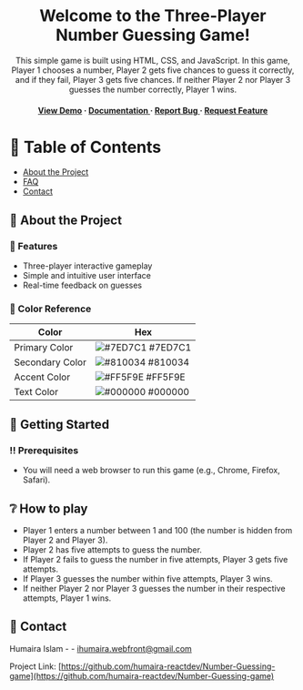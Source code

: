 <div align='center'>

<h1>Welcome to the Three-Player Number Guessing Game! </h1>
<p>This simple game is built using HTML, CSS, and JavaScript. In this game, Player 1 chooses a number, Player 2 gets five chances to guess it correctly, and if they fail, Player 3 gets five chances. If neither Player 2 nor Player 3 guesses the number correctly, Player 1 wins.</p>

<h4> <a href=https://humaira-reactdev.github.io/Number-Guessing-game/>View Demo</a> <span> · </span> <a href="https://github.com/humaira-reactdev/Number-Guessing-Game/blob/master/README.md"> Documentation </a> <span> · </span> <a href="https://github.com/humaira-reactdev/Number-Guessing-Game/issues"> Report Bug </a> <span> · </span> <a href="https://github.com/humaira-reactdev/Number-Guessing-Game/issues"> Request Feature </a> </h4>


</div>

# :notebook_with_decorative_cover: Table of Contents

- [About the Project](#star2-about-the-project)
- [FAQ](#grey_question-faq)
- [Contact](#handshake-contact)


## :star2: About the Project

### :dart: Features
- Three-player interactive gameplay
- Simple and intuitive user interface
- Real-time feedback on guesses


### :art: Color Reference
| Color | Hex |
| --------------- | ---------------------------------------------------------------- |
| Primary Color | ![#7ED7C1](https://via.placeholder.com/10/7ED7C1?text=+) #7ED7C1 |
| Secondary Color | ![#810034](https://via.placeholder.com/10/810034?text=+) #810034 |
| Accent Color | ![#FF5F9E](https://via.placeholder.com/10/FF5F9E?text=+) #FF5F9E |
| Text Color | ![#000000](https://via.placeholder.com/10/000000?text=+) #000000 |

## :toolbox: Getting Started

### :bangbang: Prerequisites

- You will need a web browser to run this game (e.g., Chrome, Firefox, Safari).


## :grey_question: How to play

- Player 1 enters a number between 1 and 100 (the number is hidden from Player 2 and Player 3).
- Player 2 has five attempts to guess the number. 
- If Player 2 fails to guess the number in five attempts, Player 3 gets five attempts.
- If Player 3 guesses the number within five attempts, Player 3 wins.
- If neither Player 2 nor Player 3 guesses the number in their respective attempts, Player 1 wins.


## :handshake: Contact

Humaira Islam - - ihumaira.webfront@gmail.com

Project Link: [https://github.com/humaira-reactdev/Number-Guessing-game](https://github.com/humaira-reactdev/Number-Guessing-game)

